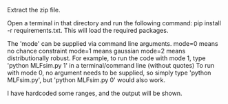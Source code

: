 Extract the zip file. 

Open a terminal in that directory and run the following command:
pip install -r requirements.txt.
This will load the required packages.

The 'mode' can be supplied via command line arguments.
mode=0 means no chance constraint
mode=1 means gaussian
mode=2 means distributionally robust.
For example, to run the code with mode 1, type 'python MLFsim.py 1' in a terminal/command line (without quotes)
To run with mode 0, no argument needs to be supplied, so simply type 'python MLFsim.py', but 'python MLFsim.py 0' would also work.

I have hardcoded some ranges, and the output will be shown.
